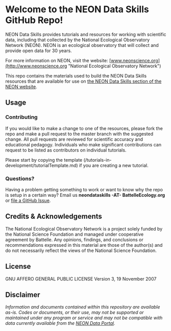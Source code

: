 Welcome to the NEON Data Skills GitHub Repo!
===============================

NEON Data Skills provides tutorials and resources for working with scientific 
data, including that collected by the National Ecological Observatory Network 
(NEON). NEON is an ecological observatory that will collect and provide open 
data for 30 years. 

For more information on NEON, visit the website: 
[www.neonscience.org](http://www.neonscience.org "National Ecological Observatory Network")

This repo contains the materials used to build the NEON Data Skills resources 
that are available for use on 
[the NEON Data Skills section of the NEON website](http://www.neonscience.org/data-tutorials).

<!-- ****** Usage ****** -->
Usage
-----

### Contributing
If you would like to make a change to one of the resources, please fork the repo
and make a pull request to the master branch with the suggested change. All pull
requests are reviewed for scientific accuracy and educational pedagogy. Individuals
who make significant contributions can request to be listed as contributors on 
individual tutorials. 

Please start by copying the template (/tutorials-in-development/tutorialTemplate.md) if you 
are creating a new tutorial. 

### Questions?

Having a problem getting something to work or want to know why the repo is setup 
in a certain way? Email us **neondataskills -AT- BattelleEcology.org** or 
[file a GitHub Issue](https://github.com/neonscience/NEON-Data-Skills/issues). 


<!-- ****** Acknowledgements ****** -->
Credits & Acknowledgements
--------------------------

<!-- Acknowledgements text -->
The National Ecological Observatory Network is a project solely funded by the 
National Science Foundation and managed under cooperative agreement by Battelle. 
Any opinions, findings, and conclusions or recommendations expressed in this 
material are those of the author(s) and do not necessarily reflect the views of 
the National Science Foundation.

<!-- ****** License ****** -->
License
-------

 GNU AFFERO GENERAL PUBLIC LICENSE Version 3, 19 November 2007

<!-- ****** Disclaimer ****** -->
Disclaimer
----------

*Information and documents contained within this repository are available as-is. Codes or documents, or their use, may not be supported or maintained under any program or service and may not be compatible with data currently available from the [NEON Data Portal](http://data.neonscience.org).*
